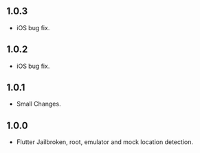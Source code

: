 ## 1.0.3

* iOS bug fix.

## 1.0.2

* iOS bug fix.

## 1.0.1

* Small Changes.

## 1.0.0

* Flutter Jailbroken, root, emulator and mock location detection.


